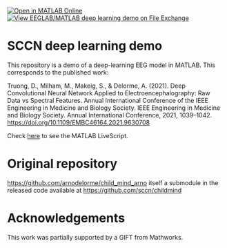 [![Open in MATLAB Online](https://www.mathworks.com/images/responsive/global/open-in-matlab-online.svg)](https://matlab.mathworks.com/open/github/v1?repo=sccn/dl_sccn_demo&file=eg_ml_example_1_v2.mlx)
[![View EEGLAB/MATLAB deep learning demo on File Exchange](https://www.mathworks.com/matlabcentral/images/matlab-file-exchange.svg)](https://www.mathworks.com/matlabcentral/fileexchange/155822-eeglab-matlab-deep-learning-demo)

# SCCN deep learning demo

This repository is a demo of a deep-learning EEG model in MATLAB. 
This corresponds to the published work: 

Truong, D., Milham, M., Makeig, S., & Delorme, A. (2021). Deep Convolutional Neural Network Applied to Electroencephalography: Raw Data vs Spectral Features. Annual International Conference of the IEEE Engineering in Medicine and Biology Society. IEEE Engineering in Medicine and Biology Society. Annual International Conference, 2021, 1039–1042. https://doi.org/10.1109/EMBC46164.2021.9630708

Check [here](https://viewer.mathworks.com/?viewer=live_code&url=https%3A%2F%2Fwww.mathworks.com%2Fmatlabcentral%2Fmlc-downloads%2Fdownloads%2F286df8f1-6301-4b46-8cce-0f3e089e93bb%2Ff67d6263-025b-46e5-b139-4163be748cda%2Ffiles%2Feeg_ml_example_1_v2.mlx&embed=web) to see the MATLAB LiveScript.

# Original repository

https://github.com/arnodelorme/child_mind_arno itself a submodule in the released code available at https://github.com/sccn/childmind

# Acknowledgements

This work was partially supported by a GIFT from Mathworks.

